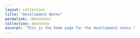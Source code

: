 ```yaml
---
layout: collection
title: "Development Notes"
permalink: /devnotes/
collection: devnotes
excerpt: "This is the home page for the development notes."
---
```


